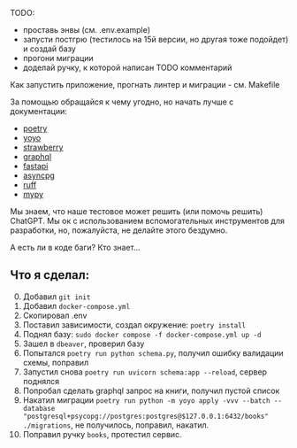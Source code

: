 TODO:

- проставь энвы (см. .env.example)
- запусти постгрю (тестилось на 15й версии, но другая тоже подойдет) и создай базу
- прогони миграции
- доделай ручку, к которой написан TODO комментарий

Как запустить приложение, прогнать линтер и миграции - см. Makefile

За помощью обращайся к чему угодно, но начать лучше с документации:

- [poetry](https://python-poetry.org/)
- [yoyo](https://ollycope.com/software/yoyo/latest/)
- [strawberry](https://strawberry.rocks/docs)
- [graphql](https://graphql.org/learn/)
- [fastapi](https://fastapi.tiangolo.com/)
- [asyncpg](https://magicstack.github.io/asyncpg/current/)
- [ruff](https://docs.astral.sh/ruff/)
- [mypy](https://mypy.readthedocs.io/en/stable/getting_started.html)

Мы знаем, что наше тестовое может решить (или помочь решить) ChatGPT.
Мы ок с использованием вспомогательных инструментов для разработки,
но, пожалуйста, не делайте этого бездумно.

А есть ли в коде баги? Кто знает...

## Что я сделал:

0. Добавил `git init`
1. Добавил `docker-compose.yml`
2. Скопировал .env
3. Поставил зависимости, создал окружение: `poetry install`
4. Поднял базу: `sudo docker compose -f docker-compose.yml up -d`
5. Зашел в `dbeaver`, проверил базу
6. Попытался `poetry run python schema.py`, получил ошибку валидации схемы, поправил
7. Запустил снова `poetry run uvicorn schema:app --reload`, сервер поднялся
8. Попробал сделать graphql запрос на книги, получил пустой список
9. Накатил миграции `poetry run python -m yoyo apply -vvv --batch --database "postgresql+psycopg://postgres:postgres@$127.0.0.1:6432/books" ./migrations`, не получилось, поправил, накатил.
10. Поправил ручку `books`, протестил сервис.
